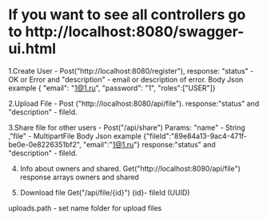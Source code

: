 # If you want to  see all controllers go to http://localhost:8080/swagger-ui.html

1.Create User  - Post("http://localhost:8080/register"), response: "status" - OK or Error and "description" - email or description of error.
    Body Json example { "email": "1@1.ru", "password": "1", "roles":["USER"]}

2.Upload File - Post  ("http://localhost:8080/api/file").
    response:"status" and "description" - fileId.

3.Share file for other users - Post("/api/share") Params: "name" - String  ,"file" - MultipartFile
    Body Json example  {"fileId":"89e84a13-9ac4-471f-be0e-0e8226351bf2", "email":"1@1.ru"}
    response:"status" and "description" - fileId.

4. Info about owners and shared.  Get("http://localhost:8080/api/file")
    response arrays owners and shared

5. Download file Get("/api/file/{id}") {id}- fileId (UUID)

uploads.path - set name folder for upload files
